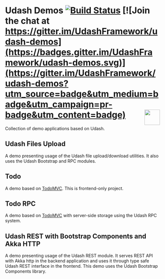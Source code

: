# Udash Demos [![Build Status](https://travis-ci.org/UdashFramework/udash-demos.svg?branch=master)](https://travis-ci.org/UdashFramework/udash-demos) [![Join the chat at https://gitter.im/UdashFramework/udash-demos](https://badges.gitter.im/UdashFramework/udash-demos.svg)](https://gitter.im/UdashFramework/udash-demos?utm_source=badge&utm_medium=badge&utm_campaign=pr-badge&utm_content=badge) [<img align="right" height="50px" src="http://www.avsystem.com/avsystem_logo.png">](http://www.avsystem.com/)

Collection of demo applications based on Udash.

## Udash Files Upload

A demo presenting usage of the Udash file upload/download utilities. It also uses the Udash Bootstrap and RPC modules. 

## Todo

A demo based on [TodoMVC](http://todomvc.com/). This is frontend-only project.

## Todo RPC

A demo based on [TodoMVC](http://todomvc.com/) with server-side storage using the Udash RPC system. 

## Udash REST with Bootstrap Components and Akka HTTP

A demo presenting usage of the Udash REST module. It serves REST API with Akka http in the backend application and uses it through type safe Udash REST interface in the frontend.
This demo uses the Udash Bootstrap Components library.
